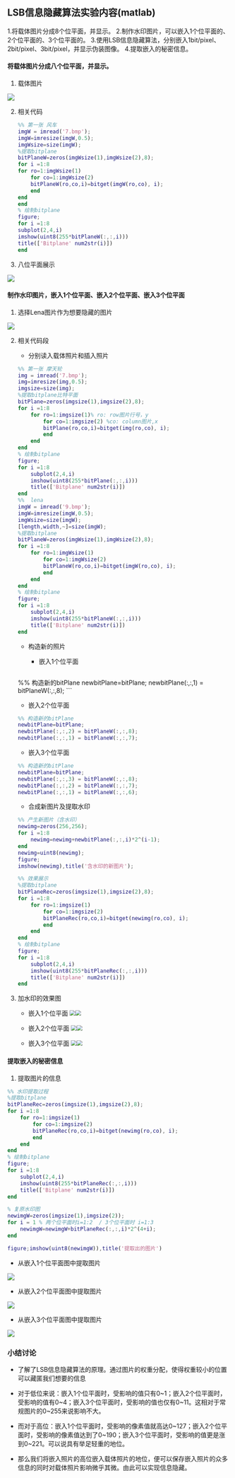##  LSB信息隐藏算法实验内容(matlab)

1.将载体图片分成8个位平面，并显示。
2.制作水印图片，可以嵌入1个位平面的、2个位平面的、3个位平面的。
3.使用LSB信息隐藏算法，分别嵌入1bit/pixel、2bit/pixel、3bit/pixel，并显示伪装图像。
4.提取嵌入的秘密信息。

#### 将载体图片分成八个位平面，并显示。

1. 载体图片

![](E:\CPG_FILE\MATLAB\DigitalWatermarking\Bwork\7.bmp)

2. 相关代码

	```matlab
	%% 第一张 风车
	imgW = imread('7.bmp');
	imgW=imresize(imgW,0.5);
	imgWsize=size(imgW);
	%提取bitplane
	bitPlaneW=zeros(imgWsize(1),imgWsize(2),8);
	for i =1:8
    for ro=1:imgWsize(1)
        for co=1:imgWsize(2)
        bitPlaneW(ro,co,i)=bitget(imgW(ro,co), i);
        end        
    end    
	end
	% 绘制bitplane
	figure;
	for i =1:8
    subplot(2,4,i)
    imshow(uint8(255*bitPlaneW(:,:,i)))
    title(['Bitplane' num2str(i)])
	end
	```

3. 八位平面展示

![](E:\CPG_FILE\MATLAB\DigitalWatermarking\Bwork\01watch.bmp)

#### 制作水印图片，嵌入1个位平面、嵌入2个位平面、嵌入3个位平面

1. 选择Lena图片作为想要隐藏的图片

![](02lena.bmp)

2. 相关代码段

   - 分别读入载体照片和插入照片

   ```matlab
   %% 第一张 摩天轮
   img = imread('7.bmp');
   img=imresize(img,0.5);
   imgsize=size(img);
   %提取bitplane比特平面
   bitPlane=zeros(imgsize(1),imgsize(2),8);
   for i =1:8
       for ro=1:imgsize(1)% ro: row图片行号，y
           for co=1:imgsize(2) %co: column图片,x
           bitPlane(ro,co,i)=bitget(img(ro,co), i);
           end        
       end    
   end
   % 绘制bitplane
   figure;
   for i =1:8
       subplot(2,4,i)
       imshow(uint8(255*bitPlane(:,:,i)))
       title(['Bitplane' num2str(i)])
   end
   %%  lena
   imgW = imread('9.bmp');
   imgW=imresize(imgW,0.5);
   imgWsize=size(imgW);
   [length,width,~]=size(imgW);
   %提取bitplane
   bitPlaneW=zeros(imgWsize(1),imgWsize(2),8);
   for i =1:8
       for ro=1:imgWsize(1)
           for co=1:imgWsize(2)
           bitPlaneW(ro,co,i)=bitget(imgW(ro,co), i);
           end        
       end    
   end
   % 绘制bitplane
   figure;
   for i =1:8
       subplot(2,4,i)
       imshow(uint8(255*bitPlaneW(:,:,i)))
       title(['Bitplane' num2str(i)])
   end
   ```

   - 构造新的照片
     - 嵌入1个位平面

		```matlab
   	%% 构造新的bitPlane
   	newbitPlane=bitPlane;
   	newbitPlane(:,:,1) = bitPlaneW(:,:,8);
		```
   	
   	- 嵌入2个位平面
   	
   	```matlab
   	%% 构造新的bitPlane
   	newbitPlane=bitPlane;
   	newbitPlane(:,:,2) = bitPlaneW(:,:,8);
   	newbitPlane(:,:,1) = bitPlaneW(:,:,7);
   	```
   	
   	- 嵌入3个位平面
   	
   	```matlab
   	%% 构造新的bitPlane
   	newbitPlane=bitPlane;
   	newbitPlane(:,:,3) = bitPlaneW(:,:,8);
   	newbitPlane(:,:,2) = bitPlaneW(:,:,7);
   	newbitPlane(:,:,1) = bitPlaneW(:,:,6);
   	```
   	
   - 合成新图片及提取水印
   
   ```matlab
   %% 产生新图片（含水印）
   newimg=zeros(256,256);
   for i =1:8
       newimg=newimg+newbitPlane(:,:,i)*2^(i-1);
   end
   newimg=uint8(newimg);
   figure;
   imshow(newimg),title('含水印的新图片');
   
   %% 效果展示
   %提取bitplane
   bitPlaneRec=zeros(imgsize(1),imgsize(2),8);
   for i =1:8
       for ro=1:imgsize(1)
           for co=1:imgsize(2)
           bitPlaneRec(ro,co,i)=bitget(newimg(ro,co), i);
           end        
       end    
   end
   % 绘制bitplane
   figure;
   for i =1:8
       subplot(2,4,i)
       imshow(uint8(255*bitPlaneRec(:,:,i)))
       title(['Bitplane' num2str(i)])
   end
   
   ```
   
3. 加水印的效果图

   - 嵌入1个位平面
   <img src="E:\CPG_FILE\MATLAB\DigitalWatermarking\Bwork\02ins1.bmp" style="zoom:80%;" /><img src="E:\CPG_FILE\MATLAB\DigitalWatermarking\Bwork\02ins18.bmp" style="zoom:80%;" />
   

   - 嵌入2个位平面
   <img src="E:\CPG_FILE\MATLAB\DigitalWatermarking\Bwork\02ins2.bmp" style="zoom:80%;" /><img src="E:\CPG_FILE\MATLAB\DigitalWatermarking\Bwork\02ins28.bmp" style="zoom:80%;" />
   

   - 嵌入3个位平面
<img src="E:\CPG_FILE\MATLAB\DigitalWatermarking\Bwork\02ins3.bmp" style="zoom:80%;" /><img src="E:\CPG_FILE\MATLAB\DigitalWatermarking\Bwork\02ins38.bmp" style="zoom:80%;" />



#### 提取嵌入的秘密信息

1. 提取图片的信息

```matlab
%% 水印提取过程
%提取bitplane
bitPlaneRec=zeros(imgsize(1),imgsize(2),8);
for i =1:8
    for ro=1:imgsize(1)
        for co=1:imgsize(2)
        bitPlaneRec(ro,co,i)=bitget(newimg(ro,co), i);
        end        
    end    
end
% 绘制bitplane
figure;
for i =1:8
    subplot(2,4,i)
    imshow(uint8(255*bitPlaneRec(:,:,i)))
    title(['Bitplane' num2str(i)])
end

% 复原水印图
newimgW=zeros(imgsize(1),imgsize(2));
for i = 1 % 两个位平面时i=1:2  / 3个位平面时 i=1:3
    newimgW=newimgW+bitPlaneRec(:,:,i)*2^(4+i);
end

figure;imshow(uint8(newimgW)),title('提取出的图片')
```

- 从嵌入1个位平面图中提取图片

<img src="E:\CPG_FILE\MATLAB\DigitalWatermarking\Bwork\02ins1out.bmp"  />

- 从嵌入2个位平面图中提取图片

<img src="E:\CPG_FILE\MATLAB\DigitalWatermarking\Bwork\02ins2out.bmp"  />

- 从嵌入3个位平面图中提取图片



<img src="E:\CPG_FILE\MATLAB\DigitalWatermarking\Bwork\02ins3out.bmp"  />

### 小结讨论

- 了解了LSB信息隐藏算法的原理。通过图片的权重分配，使得权重较小的位置可以藏匿我们想要的信息

- 对于低位来说：嵌入1个位平面时，受影响的值只有0~1；嵌入2个位平面时，受影响的值有0~4；嵌入3个位平面时，受影响的值也仅有0~11。这相对于常规图片的0~255来说影响不大。

- 而对于高位：嵌入1个位平面时，受影响的像素值就高达0~127；嵌入2个位平面时，受影响的像素值达到了0~190；嵌入3个位平面时，受影响的值更是涨到0~221。可以说具有举足轻重的地位。

- 那么我们将嵌入照片的高位嵌入载体照片的地位，便可以保存嵌入照片的众多信息的同时对载体照片影响微乎其微。由此可以实现信息隐藏。 
